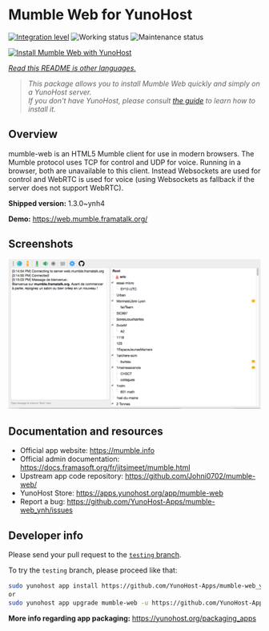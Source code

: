 <!--
N.B.: This README was automatically generated by <https://github.com/YunoHost/apps/tree/master/tools/readme_generator>
It shall NOT be edited by hand.
-->

# Mumble Web for YunoHost

[![Integration level](https://dash.yunohost.org/integration/mumble-web.svg)](https://dash.yunohost.org/appci/app/mumble-web) ![Working status](https://ci-apps.yunohost.org/ci/badges/mumble-web.status.svg) ![Maintenance status](https://ci-apps.yunohost.org/ci/badges/mumble-web.maintain.svg)

[![Install Mumble Web with YunoHost](https://install-app.yunohost.org/install-with-yunohost.svg)](https://install-app.yunohost.org/?app=mumble-web)

*[Read this README is other languages.](./ALL_README.md)*

> *This package allows you to install Mumble Web quickly and simply on a YunoHost server.*  
> *If you don't have YunoHost, please consult [the guide](https://yunohost.org/install) to learn how to install it.*

## Overview

mumble-web is an HTML5 Mumble client for use in modern browsers.
The Mumble protocol uses TCP for control and UDP for voice. Running in a browser, both are unavailable to this client. Instead Websockets are used for control and WebRTC is used for voice (using Websockets as fallback if the server does not support WebRTC).

**Shipped version:** 1.3.0~ynh4

**Demo:** <https://web.mumble.framatalk.org/>

## Screenshots

![Screenshot of Mumble Web](./doc/screenshots/screenshot.png)

## Documentation and resources

- Official app website: <https://mumble.info>
- Official admin documentation: <https://docs.framasoft.org/fr/jitsimeet/mumble.html>
- Upstream app code repository: <https://github.com/Johni0702/mumble-web/>
- YunoHost Store: <https://apps.yunohost.org/app/mumble-web>
- Report a bug: <https://github.com/YunoHost-Apps/mumble-web_ynh/issues>

## Developer info

Please send your pull request to the [`testing` branch](https://github.com/YunoHost-Apps/mumble-web_ynh/tree/testing).

To try the `testing` branch, please proceed like that:

```bash
sudo yunohost app install https://github.com/YunoHost-Apps/mumble-web_ynh/tree/testing --debug
or
sudo yunohost app upgrade mumble-web -u https://github.com/YunoHost-Apps/mumble-web_ynh/tree/testing --debug
```

**More info regarding app packaging:** <https://yunohost.org/packaging_apps>
